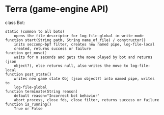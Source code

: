 # Terra (game-engine API)

class Bot:

    static (common to all bots)
        opens the file descriptor for log-file-global in write mode
    function start(String path, String name_of_file) / constructor()
        inits seccomp-bpf filter, creates new named pipe, log-file-local
        created, returns success or failure
    function get_move()
        waits for n seconds and gets the move played by bot and returns (json
        object?), else returns null, also writes the move to log-file-local
    function post_state()
        writes new game state Obj (json object?) into named pipe, writes to
        log-file-global
    function terminate(String reason)
        default reason="Incorrect bot behavior"
        abort process, close fds, close filter, returns success or failure
    function is_running()
        True or False

